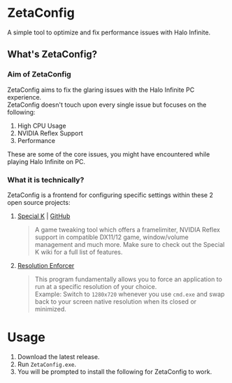 # ZetaConfig 
A simple tool to optimize and fix performance issues with Halo Infinite.

## What's ZetaConfig?

### Aim of ZetaConfig
ZetaConfig aims to fix the glaring issues with the Halo Infinite PC experience.               
ZetaConfig doesn't touch upon every single issue but focuses on the following:

1. High CPU Usage
2. NVIDIA Reflex Support
3. Performance

These are some of the core issues, you might have encountered while playing Halo Infinite on PC.

### What it is technically?
ZetaConfig is a frontend for configuring specific settings within these 2 open source projects:
1. [Special K](https://wiki.special-k.info) | [GitHub](https://github.com/SpecialKO/SpecialK)

   > A game tweaking tool which offers a framelimiter, NVIDIA Reflex support in compatible DX11/12 game, window/volume management and much more. Make sure to check out the Special K wiki for a full list of features. 

2. [Resolution Enforcer](https://github.com/Aetopia/ResEnforce)
    > This program fundamentally allows you to force an application to run at a specific resolution of your choice.              
    Example: Switch to `1280x720` whenever you use `cmd.exe` and swap back to your screen native resolution when its closed or minimized.


# Usage
1. Download the latest release.
2. Run `ZetaConfig.exe`.
3. You will be prompted to install the following for ZetaConfig to work.